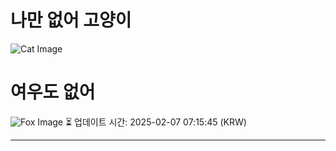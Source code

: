 
# 나만 없어 고양이

![Cat Image](https://cdn2.thecatapi.com/images/cpj.gif)

# 여우도 없어
![Fox Image](https://randomfox.ca/images/16.jpg)
⏳ 업데이트 시간: 2025-02-07 07:15:45 (KRW)

---
